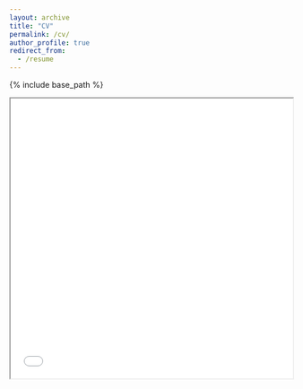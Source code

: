 ```yaml
---
layout: archive
title: "CV"
permalink: /cv/
author_profile: true
redirect_from:
  - /resume
---
```


{% include base_path %}

<iframe src="/files/leastern_resume.pdf" width="100%" height="500px">
    </iframe>